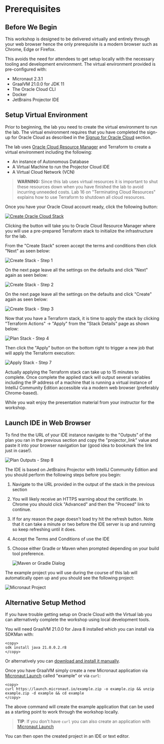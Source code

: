 # Prerequisites

## Before We Begin
This workshop is designed to be delivered virtually and entirely through your web browser hence the only prerequisite is a modern browser such as Chrome, Edge or Firefox.

This avoids the need for attendees to get setup locally with the necessary tooling and development environment. The virtual environment provided is pre-configured with:

* Micronaut 2.3.1
* GraalVM 21.0.0 for JDK 11
* The Oracle Cloud CLI
* Docker
* JetBrains Projector IDE 

## Setup Virtual Environment
Prior to beginning, the lab you need to create the virtual environment to run the lab. The virtual environment requires that you have completed the sign-up for Oracle Cloud as described in the [Signup for Oracle Cloud](index.html?lab=signup-for-oracle-cloud) section.

The lab uses [Oracle Cloud Resource Manager](https://www.oracle.com/devops/resource-manager/) and Terraform to create a virtual environment including the following:

* An instance of Autonomous Database
* A Virtual Machine to run the Projector Cloud IDE
* A Virtual Cloud Network (VCN)

> **WARNING:** Since this lab uses virtual resources it is important to shut these resources down when you have finished the lab to avoid incurring unneeded costs. Lab 16 on "Terminating Cloud Resources" explains how to use Terraform to shutdown all cloud resources.

Once you have your Oracle Cloud account ready, click the following button:

[![Create Oracle Cloud Stack][magic_button]][magic_jidea_terraform_stack]

[magic_button]: https://oci-resourcemanager-plugin.plugins.oci.oraclecloud.com/latest/deploy-to-oracle-cloud.svg
[magic_jidea_terraform_stack]: https://cloud.oracle.com/resourcemanager/stacks/create?zipUrl=https://objectstorage.us-ashburn-1.oraclecloud.com/n/cloudnative-devrel/b/micronaut-hol/o/terraform%2Fmicronaut-hol-with-projector-v3.zip

Clicking the button will take you to Oracle Cloud Resource Manager where you will use a pre-prepared Terraform stack to initialize the infrastructure for the lab.

From the "Create Stack" screen accept the terms and conditions then click "Next" as seen below:

![Create Stack - Step 1](images/create-stack1.png)

On the next page leave all the settings on the defaults and click "Next" again as seen below:

![Create Stack - Step 2](images/create-stack2.png)

On the next page leave all the settings on the defaults and click "Create" again as seen below:

![Create Stack - Step 3](images/create-stack3.png)

Now that you have a Terraform stack, it is time to apply the stack by clicking "Terraform Actions" -> "Apply" from the "Stack Details" page as shown below:

![Plan Stack - Step 4](images/apply-stack1.png)

Then click the "Apply" button on the bottom right to trigger a new job that will apply the Terraform execution:

![Apply Stack - Step 7](images/apply-stack2.png)

Actually applying the Terraform stack can take up to 15 minutes to complete. Once complete the applied stack will output several variables including the IP address of a machine that is running a virtual instance of IntelliJ Community Edition accessible via a modern web browser (preferably Chrome-based).

While you wait enjoy the presentation material from your instructor for the workshop.


## Launch IDE in Web Browser
To find the the URL of your IDE instance navigate to the "Outputs" of the plan you ran in the previous section and copy the "projector_link" value and paste it into your browser navigation bar (good idea to bookmark the link just in case!).

![Plan Outputs - Step 8](images/create-stack8.png)

The IDE is based on JetBrains Projector with IntelliJ Community Edition and you should perform the following steps before you begin:

1. Navigate to the URL provided in the output of the stack in the previous section
2. You will likely receive an HTTPS warning about the certificate. In Chrome you should click "Advanced" and then the "Proceed" link to continue.
3. If for any reason the page doesn't load try hit the refresh button. Note that it can take a minute or two before the IDE server is up and running so keep refreshing until it does.
4. Accept the Terms and Conditions of use the IDE
5. Choose either Gradle or Maven when prompted depending on your build tool preference.

    ![Maven or Gradle Dialog](images/gradle-or-maven.png)

The example project you will use during the course of this lab will automatically open up and you should see the following project:

![Micronaut Project](images/micronaut-project.png)

## Alternative Setup Method

If you have trouble getting setup on Oracle Cloud with the Virtual lab you can alternatively complete the workshop using local development tools.

You will need GraalVM 21.0.0 for Java 8 installed which you can install via SDKMan with:

	<copy>
	sdk install java 21.0.0.2.r8
	</copy>

Or alternatively you can [download and install it manually](https://www.graalvm.org/downloads/).


Once you have GraalVM simply create a new Micronaut application via [Micronaut Launch](https://micronaut.io/launch) called "example" or via `curl`:

	<copy>
	curl https://launch.micronaut.io/example.zip -o example.zip && unzip example.zip -d example && cd example
	</copy>

The above command will create the example application that can be used as a starting point to work through the workshop locally.	

> **TIP**: If you don't have `curl` you can also create an application with [Micronaut Launch](https://micronaut.io/launch)

You can then open the created project in an IDE or text editor.
